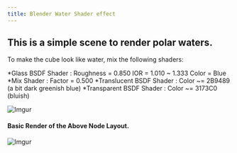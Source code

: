 ```yaml
---
title: Blender Water Shader effect
---
```


## This is a simple scene to render polar waters.

To make the cube look like water, mix the following shaders:

*Glass BSDF Shader :	Roughness = 0.850
						IOR = 	1.010 ~ 1.333
						Color = Blue
*Mix Shader :	Factor = 0.500
*Translucent BSDF Shader :	Color ~= 2B9489 (a bit dark greenish blue)
*Transparent BSDF Shader :	Color ~= 3173C0 (bluish)

![Imgur](https://i.imgur.com/msFhj0x.png) 
#### Basic Render of the Above Node Layout.
![Imgur](https://i.imgur.com/ZI8P3Qx.png)


